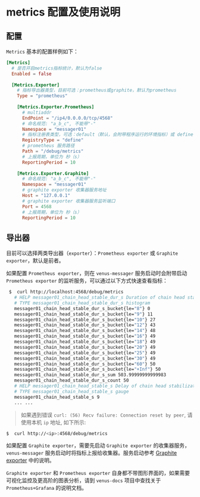 # metrics 配置及使用说明

## 配置

`Metrics` 基本的配置样例如下：
```toml
[Metrics]
  # 是否开启metrics指标统计，默认为false
  Enabled = false
  
  [Metrics.Exporter]
    # 指标导出器类型，目前可选：prometheus或graphite，默认为prometheus
    Type = "prometheus"
    
    [Metrics.Exporter.Prometheus]
      # multiaddr
      EndPoint = "/ip4/0.0.0.0/tcp/4568"
      # 命名规范: "a_b_c", 不能带"-"
      Namespace = "messager01" 
      # 指标注册表类型，可选：default（默认，会附带程序运行的环境指标）或 define（自定义）
      RegistryType = "define"
      # prometheus 服务路径
      Path = "/debug/metrics"
      # 上报周期，单位为 秒（s）
      ReportingPeriod = 10
      
    [Metrics.Exporter.Graphite]
      # 命名规范: "a_b_c", 不能带"-"
      Namespace = "messager01" 
      # graphite exporter 收集器服务地址
      Host = "127.0.0.1"
      # graphite exporter 收集器服务监听端口
      Port = 4568
      # 上报周期，单位为 秒（s）
      ReportingPeriod = 10
```
## 导出器

目前可以选择两类导出器（`exporter`）：`Prometheus exporter` 或 `Graphite exporter`，默认是前者。

如果配置 `Prometheus exporter`，则在 `venus-messager` 服务启动时会附带启动 `Prometheus exporter` 的监听服务，可以通过以下方式快速查看指标：


```bash
 $  curl http://localhost:4568/debug/metrics
   # HELP messager01_chain_head_stable_dur_s Duration of chain head stabilization
   # TYPE messager01_chain_head_stable_dur_s histogram
   messager01_chain_head_stable_dur_s_bucket{le="8"} 0
   messager01_chain_head_stable_dur_s_bucket{le="9"} 11
   messager01_chain_head_stable_dur_s_bucket{le="10"} 27
   messager01_chain_head_stable_dur_s_bucket{le="12"} 43
   messager01_chain_head_stable_dur_s_bucket{le="14"} 48
   messager01_chain_head_stable_dur_s_bucket{le="16"} 49
   messager01_chain_head_stable_dur_s_bucket{le="18"} 49
   messager01_chain_head_stable_dur_s_bucket{le="20"} 49
   messager01_chain_head_stable_dur_s_bucket{le="25"} 49
   messager01_chain_head_stable_dur_s_bucket{le="30"} 49
   messager01_chain_head_stable_dur_s_bucket{le="60"} 50
   messager01_chain_head_stable_dur_s_bucket{le="+Inf"} 50
   messager01_chain_head_stable_dur_s_sum 503.99999999999983
   messager01_chain_head_stable_dur_s_count 50
   # HELP messager01_chain_head_stable_s Delay of chain head stabilization
   # TYPE messager01_chain_head_stable_s gauge
   messager01_chain_head_stable_s 9
   ... ...
```
> 如果遇到错误 `curl: (56) Recv failure: Connection reset by peer`, 请使用本机 `ip` 地址, 如下所示:
```bash
$  curl http://<ip>:4568/debug/metrics
```

如果配置 `Graphite exporter`，需要先启动 `Graphite exporter` 的收集器服务， `venus-messager` 服务启动时将指标上报给收集器。服务启动参考 [Graphite exporter](https://github.com/prometheus/graphite_exporter) 中的说明。

`Graphite exporter` 和 `Prometheus exporter` 自身都不带图形界面的，如果需要可视化监控及更高阶的图表分析，请到 `venus-docs` 项目中查找关于 `Prometheus+Grafana` 的说明文档。
